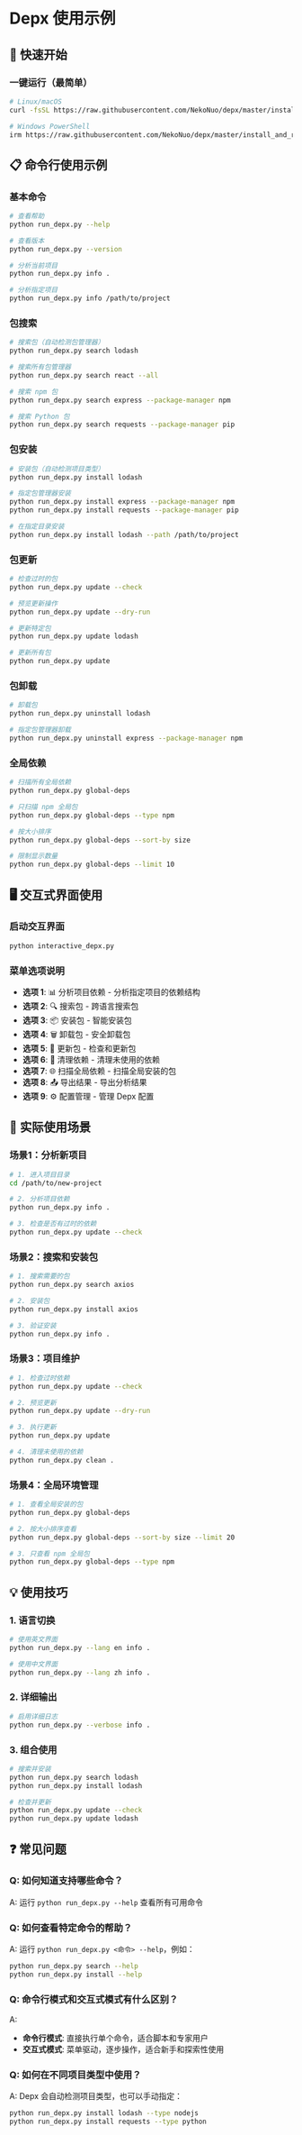 # Depx 使用示例

## 🚀 快速开始

### 一键运行（最简单）
```bash
# Linux/macOS
curl -fsSL https://raw.githubusercontent.com/NekoNuo/depx/master/install_and_run.sh | bash

# Windows PowerShell
irm https://raw.githubusercontent.com/NekoNuo/depx/master/install_and_run.ps1 | iex
```

## 📋 命令行使用示例

### 基本命令
```bash
# 查看帮助
python run_depx.py --help

# 查看版本
python run_depx.py --version

# 分析当前项目
python run_depx.py info .

# 分析指定项目
python run_depx.py info /path/to/project
```

### 包搜索
```bash
# 搜索包（自动检测包管理器）
python run_depx.py search lodash

# 搜索所有包管理器
python run_depx.py search react --all

# 搜索 npm 包
python run_depx.py search express --package-manager npm

# 搜索 Python 包
python run_depx.py search requests --package-manager pip
```

### 包安装
```bash
# 安装包（自动检测项目类型）
python run_depx.py install lodash

# 指定包管理器安装
python run_depx.py install express --package-manager npm
python run_depx.py install requests --package-manager pip

# 在指定目录安装
python run_depx.py install lodash --path /path/to/project
```

### 包更新
```bash
# 检查过时的包
python run_depx.py update --check

# 预览更新操作
python run_depx.py update --dry-run

# 更新特定包
python run_depx.py update lodash

# 更新所有包
python run_depx.py update
```

### 包卸载
```bash
# 卸载包
python run_depx.py uninstall lodash

# 指定包管理器卸载
python run_depx.py uninstall express --package-manager npm
```

### 全局依赖
```bash
# 扫描所有全局依赖
python run_depx.py global-deps

# 只扫描 npm 全局包
python run_depx.py global-deps --type npm

# 按大小排序
python run_depx.py global-deps --sort-by size

# 限制显示数量
python run_depx.py global-deps --limit 10
```

## 🖥️ 交互式界面使用

### 启动交互界面
```bash
python interactive_depx.py
```

### 菜单选项说明
- **选项 1**: 📊 分析项目依赖 - 分析指定项目的依赖结构
- **选项 2**: 🔍 搜索包 - 跨语言搜索包
- **选项 3**: 📦 安装包 - 智能安装包
- **选项 4**: 🗑️ 卸载包 - 安全卸载包
- **选项 5**: 🔄 更新包 - 检查和更新包
- **选项 6**: 🧹 清理依赖 - 清理未使用的依赖
- **选项 7**: 🌐 扫描全局依赖 - 扫描全局安装的包
- **选项 8**: 📤 导出结果 - 导出分析结果
- **选项 9**: ⚙️ 配置管理 - 管理 Depx 配置

## 🎯 实际使用场景

### 场景1：分析新项目
```bash
# 1. 进入项目目录
cd /path/to/new-project

# 2. 分析项目依赖
python run_depx.py info .

# 3. 检查是否有过时的依赖
python run_depx.py update --check
```

### 场景2：搜索和安装包
```bash
# 1. 搜索需要的包
python run_depx.py search axios

# 2. 安装包
python run_depx.py install axios

# 3. 验证安装
python run_depx.py info .
```

### 场景3：项目维护
```bash
# 1. 检查过时依赖
python run_depx.py update --check

# 2. 预览更新
python run_depx.py update --dry-run

# 3. 执行更新
python run_depx.py update

# 4. 清理未使用的依赖
python run_depx.py clean .
```

### 场景4：全局环境管理
```bash
# 1. 查看全局安装的包
python run_depx.py global-deps

# 2. 按大小排序查看
python run_depx.py global-deps --sort-by size --limit 20

# 3. 只查看 npm 全局包
python run_depx.py global-deps --type npm
```

## 💡 使用技巧

### 1. 语言切换
```bash
# 使用英文界面
python run_depx.py --lang en info .

# 使用中文界面
python run_depx.py --lang zh info .
```

### 2. 详细输出
```bash
# 启用详细日志
python run_depx.py --verbose info .
```

### 3. 组合使用
```bash
# 搜索并安装
python run_depx.py search lodash
python run_depx.py install lodash

# 检查并更新
python run_depx.py update --check
python run_depx.py update lodash
```

## ❓ 常见问题

### Q: 如何知道支持哪些命令？
A: 运行 `python run_depx.py --help` 查看所有可用命令

### Q: 如何查看特定命令的帮助？
A: 运行 `python run_depx.py <命令> --help`，例如：
```bash
python run_depx.py search --help
python run_depx.py install --help
```

### Q: 命令行模式和交互式模式有什么区别？
A: 
- **命令行模式**: 直接执行单个命令，适合脚本和专家用户
- **交互式模式**: 菜单驱动，逐步操作，适合新手和探索性使用

### Q: 如何在不同项目类型中使用？
A: Depx 会自动检测项目类型，也可以手动指定：
```bash
python run_depx.py install lodash --type nodejs
python run_depx.py install requests --type python
```
